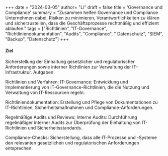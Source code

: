 
+++
date = "2024-03-05"
author= "Li"
draft = false
title = 'Governance und Compliance'
summary = "Zusammen helfen Governance und Compliance Unternehmen dabei, Risiken zu minimieren, Verantwortlichkeiten zu klären und sicherzustellen, dass die Geschäftsprozesse rechtmäßig und effizient ablaufen."
tags = ["Richtlinien", "IT-Governance", "Richtliniendokumentation", "Audits", "Compliance", " Datenschutz", "SIEM", "Backup", "Datenschutz"]
+++

#### Ziel

Sicherstellung der Einhaltung gesetzlicher und regulatorischer Anforderungen sowie interner Richtlinien zur Verwaltung der IT-Infrastruktur.
Aufgaben:

Richtlinien und Verfahren:
IT-Governance: Entwicklung und Implementierung von IT-Governance-Richtlinien, die die Nutzung und Verwaltung von IT-Ressourcen regeln.

Richtliniendokumentation: Erstellung und Pflege von Dokumentationen zu IT-Richtlinien, Sicherheitsmaßnahmen und Compliance-Anforderungen.

Regelmäßige Audits und Reviews:
Interne Audits: Durchführung regelmäßiger interner Audits zur Überprüfung der Einhaltung von IT-Richtlinien und Sicherheitsstandards.

Compliance-Checks: Sicherstellung, dass alle IT-Prozesse und -Systeme den relevanten gesetzlichen und regulatorischen Anforderungen entsprechen.

